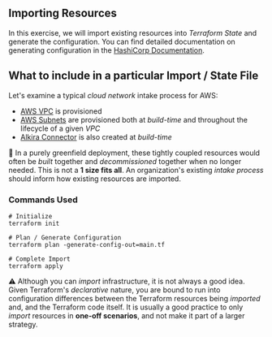 ## Importing Resources
In this exercise, we will import existing resources into _Terraform State_ and generate the configuration. You can find detailed documentation on generating configuration in the [HashiCorp Documentation](https://developer.hashicorp.com/terraform/language/import/generating-configuration).

## What to include in a particular Import / State File
Let's examine a typical _cloud network_ intake process for AWS:
- [AWS VPC](https://registry.terraform.io/providers/hashicorp/aws/latest/docs/resources/vpc) is provisioned
- [AWS Subnets](https://registry.terraform.io/providers/hashicorp/aws/latest/docs/resources/subnet) are provisioned both at _build-time_ and throughout the lifecycle of a given _VPC_
- [Alkira Connector](https://registry.terraform.io/providers/alkiranet/alkira/latest/docs/resources/connector_aws_vpc) is also created at _build-time_

:wrench: In a purely greenfield deployment, these tightly coupled resources would often be _built_ together and _decommissioned_ together when no longer needed. This is not a **1 size fits all**. An organization's existing _intake process_ should inform how existing resources are imported.

### Commands Used
```shell
# Initialize
terraform init

# Plan / Generate Configuration
terraform plan -generate-config-out=main.tf

# Complete Import
terraform apply
```

:warning: Although you can _import_ infrastructure, it is not always a good idea. Given Terraform's _declarative_ nature, you are bound to run into configuration differences between the Terraform resources being _imported_ and, and the Terraform code itself. It is usually a good practice to only _import_ resources in **one-off scenarios**, and not make it part of a larger strategy.